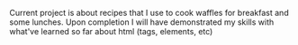 Current project is about recipes that I use to cook waffles for breakfast and some lunches.
Upon completion I will have demonstrated my skills with what've learned so far about html (tags, elements, etc)